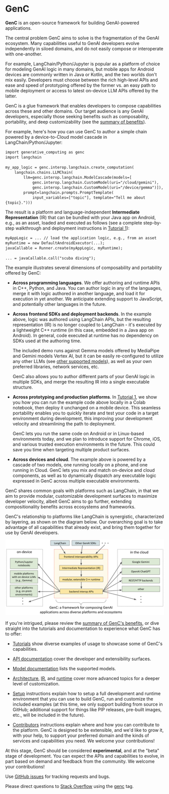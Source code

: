 # GenC

**GenC** is an open-source framework for building GenAI-powered applications.

The central problem GenC aims to solve is the fragmentation of the GenAI
ecosystem. Many capabilities useful to GenAI developers evolve independently in
siloed domains, and do not easily compose or interoperate with one-another.

For example, LangChain/Python/Jupyter is popular as a platform of
choice for modeling GenAI logic in many domains, but mobile apps for Android
devices are commonly written in Java or Kotlin, and the two worlds don't
mix easily. Developers must choose between the rich high-level APIs and ease
and speed of prototyping offered by the former vs. an easy path to mobile
deployment or access to latest on-device LLM APIs offered by the latter.

GenC is a glue framework that enables developers to compose capabilities across
these and other domains. Our target audience is any GenAI developers,
especially those seeking benefits such as composability, portability, and deep
customizability (see the [summary of benefits](generative_computing/docs/benefits.md)).

For example, here's how you can use GenC to author a simple chain powered by a
device-to-Cloud model cascade in LangChain/Python/Jupyter:

```
import generative_computing as genc
import langchain

my_app_logic = genc.interop.langchain.create_computation(
    langchain.chains.LLMChain(
        llm=genc.interop.langchain.ModelCascade(models=[
            genc.interop.langchain.CustomModel(uri="/cloud/gemini"),
            genc.interop.langchain.CustomModel(uri="/device/gemma")]),
        prompt=langchain.prompts.PromptTemplate(
            input_variables=["topic"], template="Tell me about {topic}.")))
```

The result is a platform and language-independent
**Intermediate Representation** (IR) that can be bundled with your Java app on
Android, e.g., as an asset, loaded and executed as follows (see a complete
step-by-step walkthrough and deployment instructions in
[Tutorial 1](generative_computing/docs/tutorials/tutorial_1_simple_cascade.ipynb)):

```
myAppLogic = ... // load the application logic, e.g., from an asset
myRuntime = new DefaultAndroidExecutor(...);
javaCallable = Runner.create(myAppLogic, myRuntime);

... = javaCallable.call("scuba diving");
```

The example illustrates several dimensions of composability and portability
offered by GenC:

*   **Across programming languages**. We offer authoring and runtime APIs in
    C++, Python, and Java. You can author logic in any of the languages, merge
    it with logic authored in another language, and load it for execution in
    yet another. We anticipate extending support to JavaScript, and potentially
    other languages in the future.

*   **Across frontend SDKs and deployment backends**. In the example above,
    logic was authored using LangChain APIs, but the resulting representation
    (IR) is no longer coupled to LangChain - it's executed by a lightweight C++
    runtime (in this case, embedded in a Java app on Android). In general, code executed at runtime has no dependency on SDKs used at the authoring time.

    The included demo runs against Gemma models offered by MediaPipe and Gemini
    models Vertex AI, but it can be easily re-configured to utilize any other
    LLMs (see [other supported models](generative_computing/docs/models.md)),
    as well as your own preferred libraries, network services, etc.

    GenC also allows you to author different parts of your GenAI logic in
    multiple SDKs, and merge the resulting IR into a single executable
    structure.

*   **Across prototyping and production platforms**. In
    [Tutorial 1](generative_computing/docs/tutorials/tutorial_1_simple_cascade.ipynb), we show you
    how you can run the example code above locally in a Colab notebook, then
    deploy it unchanged on a mobile device. This seamless portability enables
    you to quickly iterate and test your code in a target environment during
    development, this improving your development velocity and streamlining the
    path to deployment.

    GenC lets you run the same code on Android or in Linux-based
    environments today, and we plan to introduce support for Chrome, iOS, and
    various trusted execution environments in the future. This could save you
    time when targeting multiple product surfaces.

*   **Across devices and cloud**. The example above is powered by a cascade
    of two models, one running locally on a phone, and one running in Cloud.
    GenC lets you mix and match on-device and cloud components, as well as to
    dynamically dispatch any executable logic expressed in GenC across multiple
    executable environments.

GenC shares common goals with platforms such as LangChain, in that we aim to
provide modular, customizable development surfaces to maximize developer
velocity, albeit GenC aims to go further, extending compositionality benefits
across ecosystems and frameworks.

GenC's relationship to platforms like LangChain is synergistic, characterized
by layering, as shown on the diagram below. Our overarching goal is to take
advantage of all capabilities that already exist, and bring them together for
use by GenAI developers.

![GenC Diagram](genc_diagram.png)

If you're intrigued, please review the
[summary of GenC's benefits](generative_computing/docs/benefits.md), or dive straight into the
tutorials and documentation to experience what GenC has to offer:

*   [Tutorials](generative_computing/docs/tutorials/README.md) show diverse
    examples of usage to showcase some of GenC's capabilities.

*   [API documentation](generative_computing/docs/api.md) cover the developer
    and extensibility surfaces.

*   [Model documentation](generative_computing/docs/models.md) lists the
    supported models.

*   [Architecture](generative_computing/docs/architecture.md),
    [IR](generative_computing/docs/ir.md), and
    [runtime](generative_computing/docs/runtime.md) cover more advanced topics
    for a deeper level of customization.

*   [Setup](SETUP.md) instructions explain how to setup a full development
    and runtime environment that you can use to build GenC, run and customize
    the included examples (at this time, we only support building from source
    in GitHub; additional support for things like PIP releases, pre-built
    images, etc., will be included in the future).

*   [Contributors](CONTRIBUTING.md) instructions explain where and how you can
    contribute to the platform. GenC is designed to be extensible, and we'd
    like to grow it, with your help, to support your preferred domain and the
    kinds of services and capabilities you need. We welcome your contributions!

At this stage, GenC should be considered **experimental**, and at the "beta"
stage of development. You can expect the APIs and capabilities to evolve, in
part based on demand and feedback from the community.
We welcome your contributions!

Use [GitHub issues](https://github.com/google/generative_computing/issues) for
tracking requests and bugs.

Please direct questions to [Stack Overflow](https://stackoverflow.com) using the
[genc](https://stackoverflow.com/questions/tagged/genc) tag.
